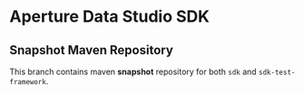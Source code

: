 # Aperture Data Studio SDK

## Snapshot Maven Repository

This branch contains maven **snapshot** repository for both `sdk` and `sdk-test-framework`.